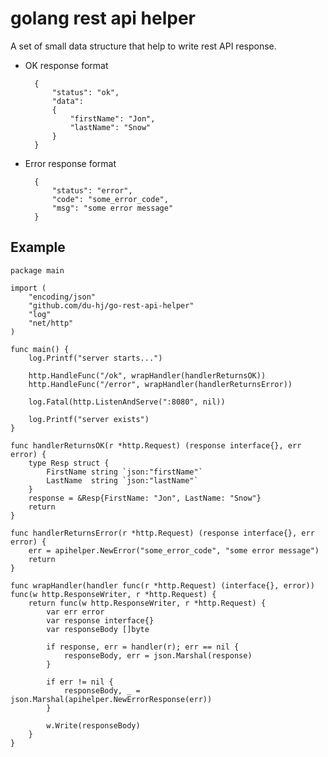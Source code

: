 # golang rest api helper

A set of small data structure that help to write rest API response.

* OK response format

        {
            "status": "ok",
            "data":
            {
                "firstName": "Jon",
                "lastName": "Snow"
            }
        }

* Error response format

        {
            "status": "error",
            "code": "some_error_code",
            "msg": "some error message"
        }

## Example

    package main

    import (
        "encoding/json"
        "github.com/du-hj/go-rest-api-helper"
        "log"
        "net/http"
    )

    func main() {
        log.Printf("server starts...")

        http.HandleFunc("/ok", wrapHandler(handlerReturnsOK))
        http.HandleFunc("/error", wrapHandler(handlerReturnsError))

        log.Fatal(http.ListenAndServe(":8080", nil))

        log.Printf("server exists")
    }

    func handlerReturnsOK(r *http.Request) (response interface{}, err error) {
        type Resp struct {
            FirstName string `json:"firstName"`
            LastName  string `json:"lastName"`
        }
        response = &Resp{FirstName: "Jon", LastName: "Snow"}
        return
    }

    func handlerReturnsError(r *http.Request) (response interface{}, err error) {
        err = apihelper.NewError("some_error_code", "some error message")
        return
    }

    func wrapHandler(handler func(r *http.Request) (interface{}, error)) func(w http.ResponseWriter, r *http.Request) {
        return func(w http.ResponseWriter, r *http.Request) {
            var err error
            var response interface{}
            var responseBody []byte

            if response, err = handler(r); err == nil {
                responseBody, err = json.Marshal(response)
            }

            if err != nil {
                responseBody, _ = json.Marshal(apihelper.NewErrorResponse(err))
            }

            w.Write(responseBody)
        }
    }


